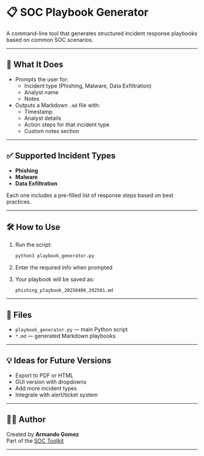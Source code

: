 # 📋 SOC Playbook Generator

A command-line tool that generates structured incident response playbooks based on common SOC scenarios.

---

## 🔧 What It Does

- Prompts the user for:
  - Incident type (Phishing, Malware, Data Exfiltration)
  - Analyst name
  - Notes
- Outputs a Markdown `.md` file with:
  - Timestamp
  - Analyst details
  - Action steps for that incident type
  - Custom notes section

---

## ✅ Supported Incident Types

- **Phishing**
- **Malware**
- **Data Exfiltration**

Each one includes a pre-filled list of response steps based on best practices.

---

## 🛠 How to Use

1. Run the script:
   ```bash
   python3 playbook_generator.py
   ```

2. Enter the required info when prompted

3. Your playbook will be saved as:
   ```
   phishing_playbook_20250406_202501.md
   ```

---

## 📁 Files

- `playbook_generator.py` — main Python script
- `*.md` — generated Markdown playbooks

---

## 💡 Ideas for Future Versions

- Export to PDF or HTML
- GUI version with dropdowns
- Add more incident types
- Integrate with alert/ticket system

---

## 👨‍💻 Author

Created by **Armando Gomez**  
Part of the [SOC Toolkit](https://github.com/ArmandoSNHU/SOC-Toolkit)

---
